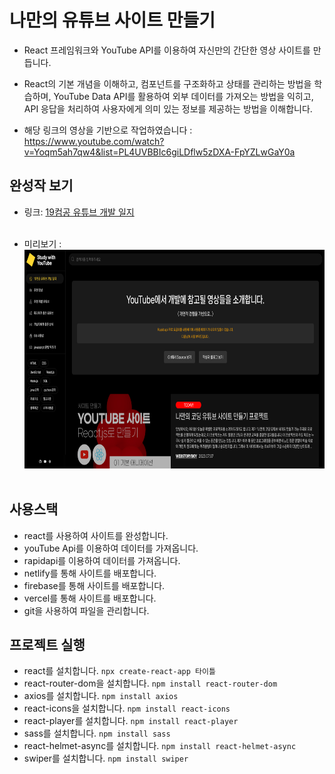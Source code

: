 # 나만의 유튜브 사이트 만들기

- React 프레임워크와 YouTube API를 이용하여 자신만의 간단한 영상 사이트를 만듭니다.

- React의 기본 개념을 이해하고, 컴포넌트를 구조화하고 상태를 관리하는 방법을 학습하며,
  YouTube Data API를 활용하여 외부 데이터를 가져오는 방법을 익히고, API 응답을 처리하여 사용자에게 의미 있는 정보를 제공하는 방법을 이해합니다.

- 해당 링크의 영상을 기반으로 작업하였습니다 : https://www.youtube.com/watch?v=Yoqm5ah7qw4&list=PL4UVBBIc6giLDflw5zDXA-FpYZLwGaY0a

## 완성작 보기

- 링크: [19컴공 유튜브 개발 일지](https://study-youtube.netlify.app/)  
  <br />

- 미리보기 :  
  <img src="./image.png" width="650" height="350">  
  <br />

## 사용스택

- react를 사용하여 사이트를 완성합니다.
- youTube Api를 이용하여 데이터를 가져옵니다.
- rapidapi를 이용하여 데이터를 가져옵니다.
- netlify를 통해 사이트를 배포합니다.
- firebase를 통해 사이트를 배포합니다.
- vercel를 통해 사이트를 배포합니다.
- git을 사용하여 파일을 관리합니다.

## 프로젝트 실행

- react를 설치합니다. `npx create-react-app 타이틀`
- react-router-dom을 설치합니다. `npm install react-router-dom`
- axios를 설치합니다. `npm install axios`
- react-icons을 설치합니다. `npm install react-icons`
- react-player를 설치합니다. `npm install react-player`
- sass를 설치합니다. `npm install sass`
- react-helmet-async를 설치합니다. `npm install react-helmet-async`
- swiper를 설치합니다. `npm install swiper`
